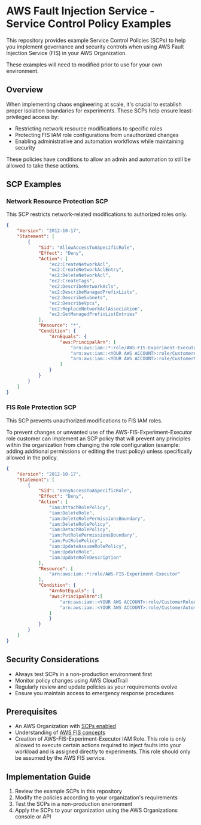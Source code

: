 # AWS Fault Injection Service - Service Control Policy Examples

This repository provides example Service Control Policies (SCPs) to help you implement governance and security controls when using AWS Fault Injection Service (FIS) in your AWS Organization.

These examples will need to modified prior to use for your own environment.

## Overview
When implementing chaos engineering at scale, it's crucial to establish proper isolation boundaries for experiments. These SCPs help ensure least-privileged access by:
- Restricting network resource modifications to specific roles
- Protecting FIS IAM role configurations from unauthorized changes
- Enabling administrative and automation workflows while maintaining security

These policies have conditions to allow an admin and automation to still be allowed to take these actions. 

## SCP Examples

### Network Resource Protection SCP

This SCP restricts network-related modifications to authorized roles only.

```json
{
    "Version": "2012-10-17",
    "Statement": [
        {
            "Sid": "AllowAccessToASpecificRole",
            "Effect": "Deny",
            "Action": [
                "ec2:CreateNetworkAcl",
                "ec2:CreateNetworkAclEntry",
                "ec2:DeleteNetworkAcl",
                "ec2:CreateTags",
                "ec2:DescribeNetworkAcls",
                "ec2:DescribeManagedPrefixLists",
                "ec2:DescribeSubnets",
                "ec2:DescribeVpcs",
                "ec2:ReplaceNetworkAclAssociation",
                "ec2:GetManagedPrefixListEntries"
            ],
            "Resource": "*",
            "Condition": {
                "ArnEquals": {
                    "aws:PrincipalArn": [
                        "arn:aws:iam::*:role/AWS-FIS-Experiment-Executor",
                        "arn:aws:iam::<YOUR AWS ACCOUNT>:role/CustomerAutomationRole",
                        "arn:aws:iam::<YOUR AWS ACCOUNT>:role/CustomerNetworkAdminRole"
                    ]
                }
            }
        }
    ]
}
```

### FIS Role Protection SCP

This SCP prevents unauthorized modifications to FIS IAM roles.

To prevent changes or unwanted use of the AWS-FIS-Experiment-Executor role customer can implement an SCP policy that will prevent any principles within the organization from changing the role configuration (example: adding additional permissions or editing the trust policy) unless specifically allowed in the policy. 

```json
{
    "Version": "2012-10-17",
    "Statement": [
        {
            "Sid": "DenyAccessToASpecificRole",
            "Effect": "Deny",
            "Action": [
                "iam:AttachRolePolicy",
                "iam:DeleteRole",
                "iam:DeleteRolePermissionsBoundary",
                "iam:DeleteRolePolicy",
                "iam:DetachRolePolicy",
                "iam:PutRolePermissionsBoundary",
                "iam:PutRolePolicy",
                "iam:UpdateAssumeRolePolicy",
                "iam:UpdateRole",
                "iam:UpdateRoleDescription"
            ],
            "Resource": [
                "arn:aws:iam::*:role/AWS-FIS-Experiment-Executor"
            ],
            "Condition": {
                "ArnNotEquals": {
                "aws:PrincipalArn":[
                    "arn:aws:iam::<YOUR AWS ACCOUNT>:role/CustomerRoleAdminRole",
                    "arn:aws:iam::<YOUR AWS ACCOUNT>:role/CustomerAutomationRole"
                ]
                }
            }   
        }
    ]
}
```

## Security Considerations

- Always test SCPs in a non-production environment first
- Monitor policy changes using AWS CloudTrail
- Regularly review and update policies as your requirements evolve
- Ensure you maintain access to emergency response procedures

## Prerequisites

- An AWS Organization with [SCPs enabled](https://docs.aws.amazon.com/organizations/latest/userguide/orgs_manage_policies_scps.html)
- Understanding of [AWS FIS concepts](https://docs.aws.amazon.com/fis/latest/userguide/what-is.html)
- Creation of AWS-FIS-Experiment-Executor IAM Role. This role is only allowed to execute certain actions required to inject faults into your workload and is assigned directly to experiments. This role should only be assumed by the AWS FIS service.

## Implementation Guide

1. Review the example SCPs in this repository
2. Modify the policies according to your organization's requirements
3. Test the SCPs in a non-production environment
4. Apply the SCPs to your organization using the AWS Organizations console or API
